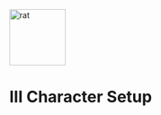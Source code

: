 <img src="https://github.com/kalebvonburris/Arrata-TTRPG/blob/main/rat.png" alt="rat" width="100"/>

# III Character Setup
